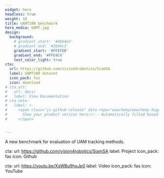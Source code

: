 ```yaml
---
widget: hero
headless: true
weight: 10
title: UAMT100 benchmark
hero_media: UAMT.jpg
design:
  background:
    # gradient_start: '#4bb4e3'
    # gradient_end: '#2b94c3'
    gradient_start: '#FFEFDB'
    gradient_end: '#FFE4C4'
    text_color_light: true
cta:
  url: https://github.com/vision4robotics/SiamSA
  label: UAMT100 dataset
  icon_pack: fas
  icon: download
# cta_alt:
#   url: docs/
#   label: View Documentation
# cta_note:
#   label: >-
#     <span class="js-github-release" data-repo="wowchemy/wowchemy-hugo-modules">
#       Show your product version here:<!-- Automatically filled based on data-repo value -->
#     </span>


---
```


A new benchmark for evaluation of UAM tracking methods. 

cta:
  url: https://github.com/vision4robotics/SiamSA
  label: Project
  icon_pack: fas
  icon: Github


cta:
  url: https://youtu.be/XsWBu9hoJp0
  label: Video
  icon_pack: fas
  icon: YouTube

<!-- <a class="github-button" href="https://github.com/wowchemy/wowchemy-hugo-modules" data-icon="octicon-star" data-size="large" data-show-count="true" aria-label="Star Wowchemy Website Builder for Hugo">Star Wowchemy Website Builder for Hugo</a><br><a class="github-button" href="https://github.com/wowchemy/starter-hugo-project-documentation" data-icon="octicon-star" data-size="large" data-show-count="true" aria-label="Star the Project Docs template">Star the Project Docs template</a><script async defer src="https://buttons.github.io/buttons.js"></script> -->
